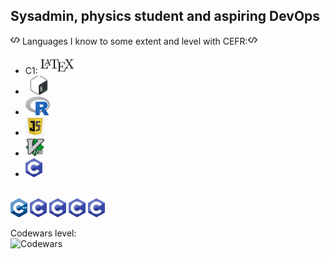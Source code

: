 ## Sysadmin, physics student and aspiring DevOps
<!--
**birrabenzina/birrabenzina** is a ✨ _special_ ✨ repository because its `README.md` (this file) appears on your GitHub profile.

Here are some ideas to get you started:

- 🔭 I’m currently working on ...
- 🌱 I’m currently learning ...
- 👯 I’m looking to collaborate on ...
- 🤔 I’m looking for help with ...
- 💬 Ask me about ...
- 📫 How to reach me: ...
- 😄 Pronouns: ...
- ⚡ Fun fact: ...
-->
<img height="15" src="./icons/coding.png"> Languages I know to some extent and level with CEFR:<img height="15" src="/icons/coding.png"><br>
<ul>
	<li>C1:<code><img height="30" src="./icons/latex.png" alt="LaTeX"></code></li>
	<li><code><img height="30" src="./icons/bash.png" alt="Shell"></code></li>
	<li><code><img height="30" src="./icons/r.svg" alt="R"></code></li>
	<li><code><img height="30" src="./icons/js.png" alt="JavaScript"></code></li>
	<li><code><img height="30" src="./icons/vim.svg" alt="Vimscript"></code></li>
	<li><code><img height="30" src="./icons/c.png" alt="C"></code></li>
</ul>
<br>
<code><img height="30" src="./icons/cpp.png" alt="C++"></code>
<code><img height="30" src="./icons/c.png" alt="Lua"></code>
<code><img height="30" src="./icons/c.png" alt="C"></code>
<code><img height="30" src="./icons/c.png" alt="C"></code>
<code><img height="30" src="./icons/c.png" alt="C"></code>

Codewars level:<br>
<img src="https://www.codewars.com/users/birrabenzina/badges/small" alt="Codewars"><br>
